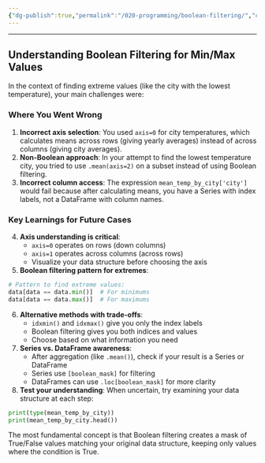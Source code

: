 ```yaml
---
{"dg-publish":true,"permalink":"/020-programming/boolean-filtering/","created":"2025-03-06T15:03:43.000-05:00","updated":"2025-03-08T12:58:03.000-05:00"}
---
```


---

## Understanding Boolean Filtering for Min/Max Values

In the context of finding extreme values (like the city with the lowest temperature), your main challenges were:

### Where You Went Wrong

1. **Incorrect axis selection**: You used `axis=0` for city temperatures, which calculates means across rows (giving yearly averages) instead of across columns (giving city averages).
2. **Non-Boolean approach**: In your attempt to find the lowest temperature city, you tried to use `.mean(axis=2)` on a subset instead of using Boolean filtering.
3. **Incorrect column access**: The expression `mean_temp_by_city['city']` would fail because after calculating means, you have a Series with index labels, not a DataFrame with column names.

### Key Learnings for Future Cases

4. **Axis understanding is critical**:
    - `axis=0` operates on rows (down columns)
    - `axis=1` operates across columns (across rows)
    - Visualize your data structure before choosing the axis
5. **Boolean filtering pattern for extremes**:

```python
# Pattern to find extreme values:
data[data == data.min()]  # For minimums
data[data == data.max()]  # For maximums
```

6. **Alternative methods with trade-offs**:
    - `idxmin()` and `idxmax()` give you only the index labels
    - Boolean filtering gives you both indices and values
    - Choose based on what information you need
7. **Series vs. DataFrame awareness**:
    - After aggregation (like `.mean()`), check if your result is a Series or DataFrame
    - Series use `[boolean_mask]` for filtering
    - DataFrames can use `.loc[boolean_mask]` for more clarity
8. **Test your understanding**: When uncertain, try examining your data structure at each step:

```python
print(type(mean_temp_by_city))
print(mean_temp_by_city.head())
```


The most fundamental concept is that Boolean filtering creates a mask of True/False values matching your original data structure, keeping only values where the condition is True.

